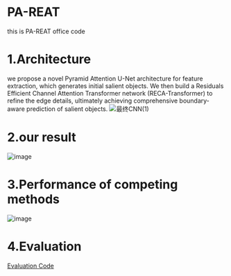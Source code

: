 # PA-REAT
this is PA-REAT office code

# 1.Architecture
we propose a novel Pyramid Attention U-Net architecture for feature extraction, which generates initial salient objects. We then build a Residuals Efficient Channel Attention Transformer network (RECA-Transformer) to refine the edge details, ultimately achieving comprehensive boundary-aware prediction of salient objects.
![最终CNN(1)](https://github.com/user-attachments/assets/7ab9da11-6cd2-4b21-8aa4-49a040b8ebaf)

# 2.our result
![image](https://github.com/user-attachments/assets/cc13d07a-e33c-437e-8771-c8cb6adbc4e7)

# 3.Performance of competing methods
![image](https://github.com/user-attachments/assets/7c2aef54-8d2e-47e1-ae46-687c52303340)

# 4.Evaluation
[Evaluation Code](https://github.com/NathanUA/Binary-Segmentation-Evaluation-Tool)

